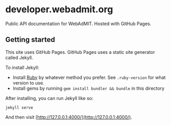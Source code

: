 # developer.webadmit.org

Public API documentation for WebAdMIT.  Hosted with GitHub Pages.

## Getting started

This site uses GitHub Pages.  GitHub Pages uses a static site generator called Jekyll.

To install Jekyll:

  * Install [Ruby](https://www.ruby-lang.org/en/) by whatever method you prefer.  See `.ruby-version` for what version to use.
  * Install gems by running `gem install bundler && bundle` in this directory

After installing, you can run Jekyll like so:

    jekyll serve

And then visit [http://127.0.0.1:4000/](http://127.0.0.1:4000/).
